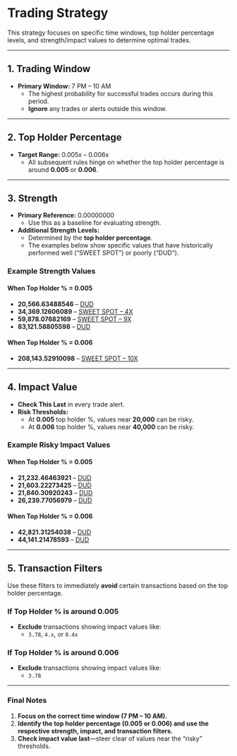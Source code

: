 # Trading Strategy

This strategy focuses on specific time windows, top holder percentage levels, and strength/impact values to determine optimal trades.

---

## 1. Trading Window
- **Primary Window:** 7 PM – 10 AM  
  - The highest probability for successful trades occurs during this period.  
  - **Ignore** any trades or alerts outside this window.  

---

## 2. Top Holder Percentage
- **Target Range:** 0.005x – 0.006x  
  - All subsequent rules hinge on whether the top holder percentage is around **0.005** or **0.006**.  

---

## 3. Strength
- **Primary Reference:** 0.00000000  
  - Use this as a baseline for evaluating strength.  
- **Additional Strength Levels:**  
  - Determined by the **top holder percentage**.  
  - The examples below show specific values that have historically performed well (“SWEET SPOT”) or poorly (“DUD”).

### Example Strength Values

#### When Top Holder % = 0.005
- **20,566.63488546** – [DUD](https://dexscreener.com/solana/fswwhrbmzemnrgzfyyvtpj7ka9q9jsxqshd1in8akij4)  
- **34,369.12606089** – [SWEET SPOT – 4X](https://dexscreener.com/solana/63v5upzkhy5wgkdck1tmdkk4j3gtaw6ogxbsvdkqdrvz)  
- **59,878.07682169** – [SWEET SPOT – 9X](https://dexscreener.com/solana/dt273h3eojsdbjogrm1a6k93z8kiimhfarswagrq2grs)  
- **83,121.58805598** – [DUD](https://dexscreener.com/solana/68nqaun1ruwghzhzxuvnrbe5n6azqdhzzpzjokeqj4ph)

#### When Top Holder % = 0.006
- **208,143.52910098** – [SWEET SPOT – 10X](https://dexscreener.com/solana/bh3r92ql35eu7frqgfy6psy4lozdcojf4iazahuh73ad)

---

## 4. Impact Value
- **Check This Last** in every trade alert.  
- **Risk Thresholds:**  
  - At **0.005** top holder %, values near **20,000** can be risky.  
  - At **0.006** top holder %, values near **40,000** can be risky.

### Example Risky Impact Values

#### When Top Holder % = 0.005
- **21,232.46463921** – [DUD](https://dexscreener.com/solana/3iibjzxfuuuunpdd82vhsk7cb7yo7w92fvqh468rqptx)  
- **21,603.22273425** – [DUD](https://dexscreener.com/solana/qduzgd2fpnhclcstff3wl2ex47ywxgbcjtsk7ptpais)  
- **21,840.30920243** – [DUD](https://dexscreener.com/solana/ahyn5obpy6d4otddj4jbsdzqjgeqhvmh2jnjjjcnhmtt)  
- **26,239.77056979** – [DUD](https://dexscreener.com/solana/fswwhrbmzemnrgzfyyvtpj7ka9q9jsxqshd1in8akij4)

#### When Top Holder % = 0.006
- **42,821.31254038** – [DUD](https://dexscreener.com/solana/efl8uuwztg2kfyjphh4s9b6epiagw4vj3jwdgy8ecor4)  
- **44,141.21478593** – [DUD](https://dexscreener.com/solana/avqfgguyo8pp4rzunnvtklxvxpjddhjmjbcqwa9upr5a)

---

## 5. Transaction Filters
Use these filters to immediately **avoid** certain transactions based on the top holder percentage.

### If Top Holder % is around 0.005
- **Exclude** transactions showing impact values like:  
  - `3.78`, `4.x`, or `0.4x`

### If Top Holder % is around 0.006
- **Exclude** transactions showing impact values like:  
  - `3.78`

---

### Final Notes
1. **Focus on the correct time window (7 PM – 10 AM).**  
2. **Identify the top holder percentage (0.005 or 0.006) and use the respective strength, impact, and transaction filters.**  
3. **Check impact value last**—steer clear of values near the “risky” thresholds.
